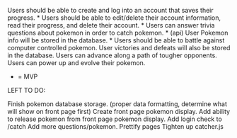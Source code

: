 Users should be able to create and log into an account that saves their progress. *
Users should be able to edit/delete their account information, read their progress, and delete their account. *
Users can answer trivia questions about pokemon in order to catch pokemon. * (api)
User Pokemon info will be stored in the database. *
Users should be able to battle against computer controlled pokemon.
User victories and defeats will also be stored in the database.
Users can advance along a path of tougher opponents.
Users can power up and evolve their pokemon.

* = MVP

LEFT TO DO:

Finish pokemon database storage. (proper data formatting, determine what will show on front page first)
Create front page pokemon display.
Add ability to release pokemon from front page pokemon display.
Add login check to /catch
Add more questions/pokemon.
Prettify pages
Tighten up catcher.js
